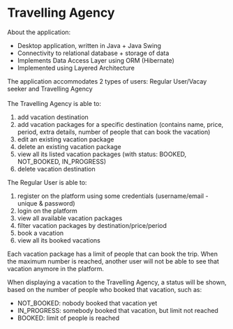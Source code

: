 # Travelling Agency

About the application:
* Desktop application, written in Java + Java Swing
* Connectivity to relational database + storage of data
* Implements Data Access Layer using ORM (Hibernate)
* Implemented using Layered Architecture

The application accommodates 2 types of users: Regular User/Vacay seeker and Travelling Agency </br> </br> 
The Travelling Agency is able to:
1. add vacation destination
2. add vacation packages for a specific destination (contains name, price, period, extra details, number
of people that can book the vacation)
3. edit an existing vacation package
4. delete an existing vacation package
5. view all its listed vacation packages (with status: BOOKED, NOT_BOOKED,
IN_PROGRESS)
6. delete vacation destination </br> 

The Regular User is able to:
1. register on the platform using some credentials (username/email - unique &
password)
2. login on the platform
3. view all available vacation packages
4. filter vacation packages by destination/price/period
5. book a vacation
6. view all its booked vacations </br> 

Each vacation package has a limit of people that can book the trip. When the maximum number is reached, another user will not be able to see that vacation anymore in the platform.</br> 

When displaying a vacation to the Travelling Agency, a status will be shown,
based on the number of people who booked that vacation, such as:
* NOT_BOOKED: nobody booked that vacation yet
* IN_PROGRESS: somebody booked that vacation, but limit not reached
* BOOKED: limit of people is reached



